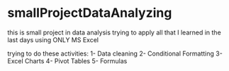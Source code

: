 # smallProjectDataAnalyzing
this is small project in data analysis trying to apply all that I learned in the last days using ONLY MS Excel

trying to do these activities:
1- Data cleaning
2- Conditional Formatting
3- Excel Charts
4- Pivot Tables
5- Formulas
